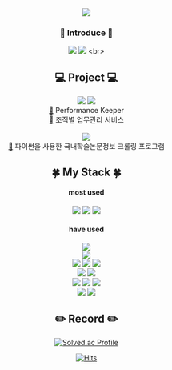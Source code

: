 <div align = "center">
<img src="https://capsule-render.vercel.app/api?type=Waving&color=auto&height=300&section=header&text=Welcome%20To%20RiverCastle&fontSize=60" />

 ### 🧐  Introduce  🧐 
 
[<img src="https://img.shields.io/badge/Gmail-EA4335.svg?style=for-the-badge&logo=Gmail&logoColor=white"/>](mailto:rkdtjd12@gmail.com)
[<img src="https://img.shields.io/badge/blog-000000.svg?style=for-the-badge&logo=Tistory&logoColor=white"/>]([https://lahezy.tistory.com](https://programming-with-j.tistory.com/)) 
 <br>

##  💻 Project 💻 

<img src="https://img.shields.io/badge/Java-007396.svg?style=for-the-badge&logo=openjdk&logoColor=white"/>
<img src="https://img.shields.io/badge/SpringBoot-6DB33F.svg?style=for-the-badge&logo=Springboot&logoColor=white"/>
<br>
<a href="https://github.com/RiverCastle/PerformanceKeeper" target="(https://github.com/RiverCastle/PerformanceKeeper)">🔗</a> Performance Keeper
<br>
<a href="https://github.com/RiverCastle/Project_TMS" target="(https://github.com/RiverCastle/Project_TMS))">🔗</a> 조직별 업무관리 서비스
<br>
<br>

<img src="https://img.shields.io/badge/Python-3776AB.svg?style=for-the-badge&logo=Python&logoColor=white"/>
<br>
<a href="https://github.com/RiverCastle/RISS_Crawler" target="(https://github.com/RiverCastle/RISS_Crawler)">🔗</a> 파이썬을 사용한 국내학술논문정보 크롤링 프로그램


## 🍀  My Stack  🍀  
#### most used
<img src="https://img.shields.io/badge/Java-007396.svg?style=for-the-badge&logo=openjdk&logoColor=white"/>
<img src="https://img.shields.io/badge/SpringBoot-6DB33F.svg?style=for-the-badge&logo=Springboot&logoColor=white"/>
<img src="https://img.shields.io/badge/Mysql-4479A1?style=for-the-badge&logo=mysql&logoColor=white">

#### have used  
<img src="https://img.shields.io/badge/Python-3776AB.svg?style=for-the-badge&logo=Python&logoColor=white"/>

<br>
<img src="https://img.shields.io/badge/redis-DC382D?style=for-the-badge&logo=Redis&logoColor=white" >

<br>
<img src="https://img.shields.io/badge/amazonaws-232F3E?style=for-the-badge&logo=amazonaws&logoColor=white">
<img src="https://img.shields.io/badge/amazonec2-FF9900?style=for-the-badge&logo=amazonec2&logoColor=white">
<img src="https://img.shields.io/badge/amazons3-569A31?style=for-the-badge&logo=amazons3&logoColor=white">
<br>
<img src="https://img.shields.io/badge/docker-2496ED?style=for-the-badge&logo=docker&logoColor=white">
<img src="https://img.shields.io/badge/githubactions-2088FF?style=for-the-badge&logo=githubactions&logoColor=white">
<br>
<img src="https://img.shields.io/badge/html5-E34F26?style=for-the-badge&logo=html5&logoColor=white">
<img src="https://img.shields.io/badge/css-1572B6?style=for-the-badge&logo=css3&logoColor=white">
<img src="https://img.shields.io/badge/javascript-F7DF1E?style=for-the-badge&logo=javascript&logoColor=black">

<br>
<img src="https://img.shields.io/badge/IntelliJ-000000?style=for-the-badge&logo=IntelliJ IDEA&logoColor=white">
<img src="https://img.shields.io/badge/Visual Studio Code-007ACC?style=for-the-badge&logo=Visual Studio Code&logoColor=white">
<br>

## ✏️ Record ✏️

[![Solved.ac Profile](http://mazassumnida.wtf/api/v2/generate_badge?boj=jjambaek)](https://solved.ac/jjambaek/)
<!--![K-Junyyy's GitHub stats](https://github-readme-stats.vercel.app/api?username=RiverCastle&show_icons=true&theme=cobalt)-->

[![Hits](https://hits.seeyoufarm.com/api/count/incr/badge.svg?url=https%3A%2F%2Fgithub.com%2FRiverCastle&count_bg=%2300B8FF&title_bg=%238000FF&icon=&icon_color=%23FFFFFF&title=Hits&edge_flat=false)](https://hits.seeyoufarm.com)
